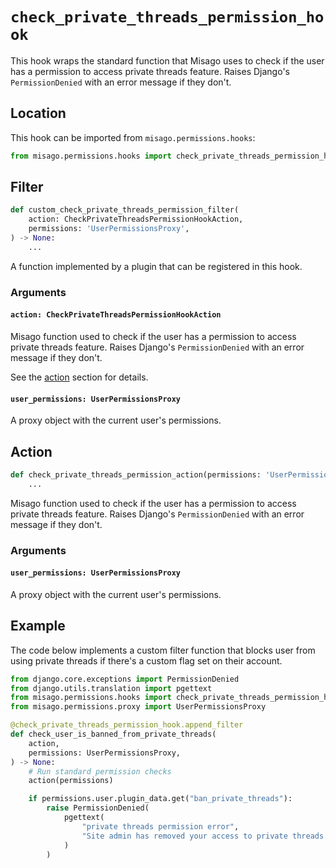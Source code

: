 # `check_private_threads_permission_hook`

This hook wraps the standard function that Misago uses to check if the user has a permission to access private threads feature. Raises Django's `PermissionDenied` with an error message if they don't.


## Location

This hook can be imported from `misago.permissions.hooks`:

```python
from misago.permissions.hooks import check_private_threads_permission_hook
```


## Filter

```python
def custom_check_private_threads_permission_filter(
    action: CheckPrivateThreadsPermissionHookAction,
    permissions: 'UserPermissionsProxy',
) -> None:
    ...
```

A function implemented by a plugin that can be registered in this hook.


### Arguments

#### `action: CheckPrivateThreadsPermissionHookAction`

Misago function used to check if the user has a permission to access private threads feature. Raises Django's `PermissionDenied` with an error message if they don't.

See the [action](#action) section for details.


#### `user_permissions: UserPermissionsProxy`

A proxy object with the current user's permissions.


## Action

```python
def check_private_threads_permission_action(permissions: 'UserPermissionsProxy') -> None:
    ...
```

Misago function used to check if the user has a permission to access private threads feature. Raises Django's `PermissionDenied` with an error message if they don't.


### Arguments

#### `user_permissions: UserPermissionsProxy`

A proxy object with the current user's permissions.


## Example

The code below implements a custom filter function that blocks user from using private threads if there's a custom flag set on their account.

```python
from django.core.exceptions import PermissionDenied
from django.utils.translation import pgettext
from misago.permissions.hooks import check_private_threads_permission_hook
from misago.permissions.proxy import UserPermissionsProxy

@check_private_threads_permission_hook.append_filter
def check_user_is_banned_from_private_threads(
    action,
    permissions: UserPermissionsProxy,
) -> None:
    # Run standard permission checks
    action(permissions)

    if permissions.user.plugin_data.get("ban_private_threads"):
        raise PermissionDenied(
            pgettext(
                "private threads permission error",
                "Site admin has removed your access to private threads."
            )
        )
```